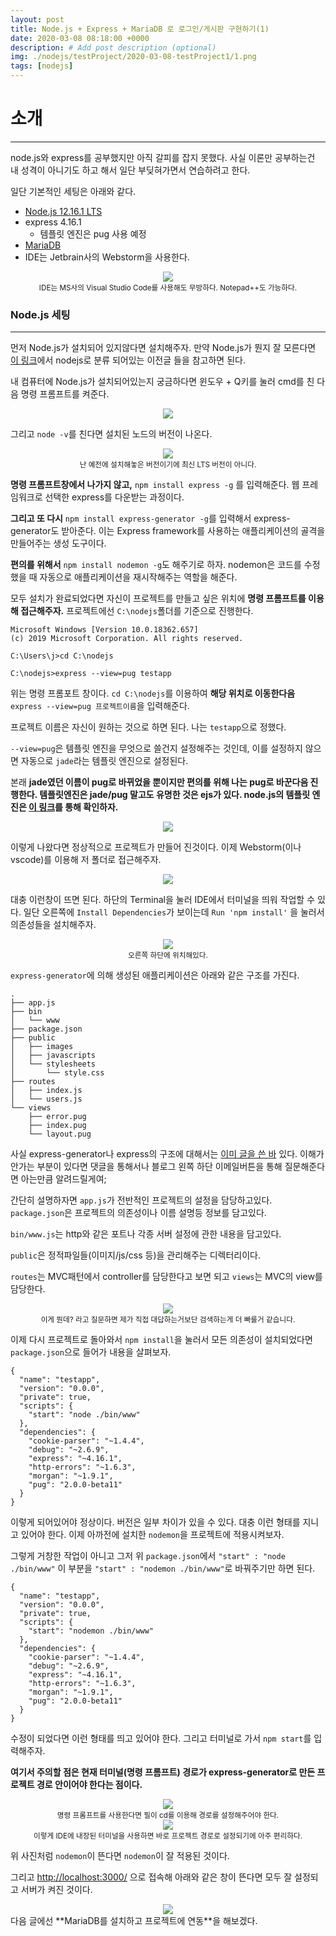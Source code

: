 ```yaml
---
layout: post
title: Node.js + Express + MariaDB 로 로그인/게시판 구현하기(1)
date: 2020-03-08 08:18:00 +0000
description: # Add post description (optional)
img: ./nodejs/testProject/2020-03-08-testProject1/1.png
tags: [nodejs]
---
```


# 소개

---

node.js와 express를 공부했지만 아직 갈피를 잡지 못했다. 사실 이론만 공부하는건 내 성격이 아니기도 하고 해서 일단 부딪혀가면서 연습하려고 한다.

일단 기본적인 세팅은 아래와 같다.

- [Node.js 12.16.1 LTS](https://nodejs.org/ko/)
- express 4.16.1
  - 템플릿 엔진은 pug 사용 예정
- [MariaDB](https://mariadb.org)
- IDE는 Jetbrain사의 Webstorm을 사용한다.

<center><img src="/assets/img/nodejs/testProject/2020-03-08-testProject1/1.png"></center>
<center><small>IDE는 MS사의 Visual Studio Code를 사용해도 무방하다. Notepad++도 가능하다.</small></center>

### Node.js 세팅

---

먼저 Node.js가 설치되어 있지않다면 설치해주자. 만약 Node.js가 뭔지 잘 모른다면 [이 링크](https://doncolmi.github.io/tags/#nodejs)에서 nodejs로 분류 되어있는 이전글 들을 참고하면 된다.

내 컴퓨터에 Node.js가 설치되어있는지 궁금하다면 윈도우 + Q키를 눌러 cmd를 친 다음 명령 프롬프트를 켜준다.

<center><img src="/assets/img/nodejs/testProject/2020-03-08-testProject1/2.png"></center>

그리고 `node -v`를 친다면 설치된 노드의 버전이 나온다.

<center><img src="/assets/img/nodejs/testProject/2020-03-08-testProject1/3.png"></center>
<center><small>난 예전에 설치해놓은 버전이기에 최신 LTS 버전이 아니다.</small></center>

**명령 프롬프트창에서 나가지 않고,** `npm install express -g` 를 입력해준다. 웹 프레임워크로 선택한 express를 다운받는 과정이다.

**그리고 또 다시** `npm install express-generator -g`를 입력해서 express-generator도 받아준다. 이는 Express framework를 사용하는 애플리케이션의 골격을 만들어주는 생성 도구이다.

**편의를 위해서** `npm install nodemon -g`도 해주기로 하자. nodemon은 코드를 수정했을 때 자동으로 애플리케이션을 재시작해주는 역할을 해준다.

모두 설치가 완료되었다면 자신이 프로젝트를 만들고 싶은 위치에 **명령 프롬프트를 이용해 접근해주자.** 프로젝트에선 `C:\nodejs`폴더를 기준으로 진행한다.

    Microsoft Windows [Version 10.0.18362.657]
    (c) 2019 Microsoft Corporation. All rights reserved.

    C:\Users\j>cd C:\nodejs

    C:\nodejs>express --view=pug testapp

위는 명령 프롬포트 창이다. `cd C:\nodejs`를 이용하여 **해당 위치로 이동한다음** `express --view=pug 프로젝트이름`을 입력해준다.

프로젝트 이름은 자신이 원하는 것으로 하면 된다. 나는 `testapp`으로 정했다.

`--view=pug`은 템플릿 엔진을 무엇으로 쓸건지 설정해주는 것인데, 이를 설정하지 않으면 자동으로 `jade`라는 템플릿 엔진으로 설정된다.

본래 **jade였던 이름이 pug로 바뀌었을 뿐이지만 편의를 위해 나는 pug로 바꾼다음 진행한다. 템플릿엔진은 jade/pug 말고도 유명한 것은 ejs가 있다. node.js의 템플릿 엔진은 [이 링크](<https://doncolmi.github.io/Node.js-공부(9)/>)를 통해 확인하자.**

<center><img src="/assets/img/nodejs/testProject/2020-03-08-testProject1/4.png"></center>

이렇게 나왔다면 정상적으로 프로젝트가 만들어 진것이다. 이제 Webstorm(이나 vscode)를 이용해 저 폴더로 접근해주자.

<center><img src="/assets/img/nodejs/testProject/2020-03-08-testProject1/5.png"></center>

대충 이런창이 뜨면 된다. 하단의 Terminal을 눌러 IDE에서 터미널을 띄워 작업할 수 있다. 일단 오른쪽에 `Install Dependencies`가 보이는데 `Run 'npm install'` 을 눌러서 의존성들을 설치해주자.

<center><img src="/assets/img/nodejs/testProject/2020-03-08-testProject1/6.png"></center>
<center><small>오른쪽 하단에 위치해있다.</small></center>

`express-generator`에 의해 생성된 애플리케이션은 아래와 같은 구조를 가진다.

    .
    ├── app.js
    ├── bin
    │   └── www
    ├── package.json
    ├── public
    │   ├── images
    │   ├── javascripts
    │   └── stylesheets
    │       └── style.css
    ├── routes
    │   ├── index.js
    │   └── users.js
    └── views
        ├── error.pug
        ├── index.pug
        └── layout.pug

사실 express-generator나 express의 구조에 대해서는 [이미 글을 쓴 바](<https://doncolmi.github.io/Node.js-공부(8)/>) 있다. 이해가 안가는 부분이 있다면 댓글을 통해서나 블로그 왼쪽 하단 이메일버튼을 통해 질문해준다면 아는만큼 알려드릴게여;

간단히 설명하자면 `app.js`가 전반적인 프로젝트의 설정을 담당하고있다. `package.json`은 프로젝트의 의존성이나 이름 설명등 정보를 담고있다.

`bin/www.js`는 http와 같은 포트나 각종 서버 설정에 관한 내용을 담고있다.

`public`은 정적파일들(이미지/js/css 등)을 관리해주는 디렉터리이다.

`routes`는 MVC패턴에서 controller를 담당한다고 보면 되고 `views`는 MVC의 view를 담당한다.

<center><img src="/assets/img/nodejs/testProject/2020-03-08-testProject1/7.png"></center>
<center><small>이게 뭔데? 라고 질문하면 제가 직접 대답하는거보단 검색하는게 더 빠를거 같습니다.</small></center>

이제 다시 프로젝트로 돌아와서 `npm install`을 눌러서 모든 의존성이 설치되었다면 `package.json`으로 들어가 내용을 살펴보자.

    {
      "name": "testapp",
      "version": "0.0.0",
      "private": true,
      "scripts": {
        "start": "node ./bin/www"
      },
      "dependencies": {
        "cookie-parser": "~1.4.4",
        "debug": "~2.6.9",
        "express": "~4.16.1",
        "http-errors": "~1.6.3",
        "morgan": "~1.9.1",
        "pug": "2.0.0-beta11"
      }
    }

이렇게 되어있어야 정상이다. 버전은 일부 차이가 있을 수 있다. 대충 이런 형태를 지니고 있어야 한다. 이제 아까전에 설치한 `nodemon`을 프로젝트에 적용시켜보자.

그렇게 거창한 작업이 아니고 그저 위 `package.json`에서 `"start" : "node ./bin/www"` 이 부분을 `"start" : "nodemon ./bin/www"`로 바꿔주기만 하면 된다.

    {
      "name": "testapp",
      "version": "0.0.0",
      "private": true,
      "scripts": {
        "start": "nodemon ./bin/www"
      },
      "dependencies": {
        "cookie-parser": "~1.4.4",
        "debug": "~2.6.9",
        "express": "~4.16.1",
        "http-errors": "~1.6.3",
        "morgan": "~1.9.1",
        "pug": "2.0.0-beta11"
      }
    }

수정이 되었다면 이런 형태를 띄고 있어야 한다. 그리고 터미널로 가서 `npm start`를 입력해주자.

**여기서 주의할 점은 현재 터미널(명령 프롬프트) 경로가 express-generator로 만든 프로젝트 경로 안이어야 한다는 점이다.**

<center><img src="/assets/img/nodejs/testProject/2020-03-08-testProject1/8.png"></center>
<center><small>명령 프롬프트를 사용한다면 필이 cd를 이용해 경로를 설정해주어야 한다.</small></center>

<center><img src="/assets/img/nodejs/testProject/2020-03-08-testProject1/9.png"></center>
<center><small>이렇게 IDE에 내장된 터미널을 사용하면 바로 프로젝트 경로로 설정되기에 아주 편리하다.</small></center>

위 사진처럼 `nodemon`이 뜬다면 `nodemon`이 잘 적용된 것이다.

그리고 [http://localhost:3000/](http://localhost:3000/) 으로 접속해 아래와 같은 창이 뜬다면 모두 잘 설정되고 서버가 켜진 것이다.

<center><img src="/assets/img/nodejs/testProject/2020-03-08-testProject1/10.png"></center>
다음 글에선 **MariaDB를 설치하고 프로젝트에 연동**을 해보겠다.
